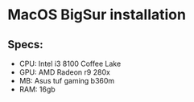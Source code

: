 # MacOS BigSur installation

## Specs:

* CPU: Intel i3 8100 Coffee Lake
* GPU: AMD Radeon r9 280x
* MB: Asus tuf gaming b360m
* RAM: 16gb

